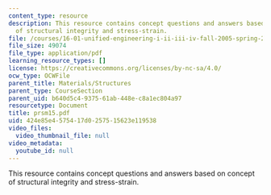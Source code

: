 ```yaml
---
content_type: resource
description: This resource contains concept questions and answers based on concept
  of structural integrity and stress-strain.
file: /courses/16-01-unified-engineering-i-ii-iii-iv-fall-2005-spring-2006/424e85e4575417d0257515623e119538_prsm15.pdf
file_size: 49074
file_type: application/pdf
learning_resource_types: []
license: https://creativecommons.org/licenses/by-nc-sa/4.0/
ocw_type: OCWFile
parent_title: Materials/Structures
parent_type: CourseSection
parent_uid: b640d5c4-9375-61ab-448e-c8a1ec804a97
resourcetype: Document
title: prsm15.pdf
uid: 424e85e4-5754-17d0-2575-15623e119538
video_files:
  video_thumbnail_file: null
video_metadata:
  youtube_id: null
---
```

This resource contains concept questions and answers based on concept of structural integrity and stress-strain.
